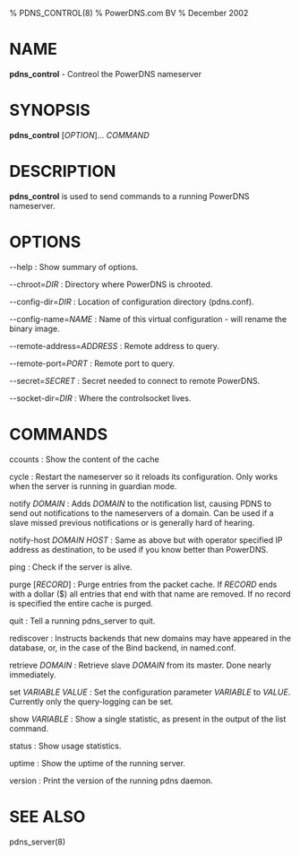 % PDNS_CONTROL(8)
% PowerDNS.com BV
% December 2002

# NAME
**pdns_control** - Contreol the PowerDNS nameserver

# SYNOPSIS
**pdns_control** [*OPTION*]... *COMMAND*

# DESCRIPTION
**pdns_control** is used to send commands to a running PowerDNS nameserver.

# OPTIONS
--help
:    Show summary of options.

--chroot=*DIR*
:    Directory where PowerDNS is chrooted.

--config-dir=*DIR*
:    Location of configuration directory (pdns.conf).

--config-name=*NAME*
:    Name of this virtual configuration - will rename the binary image.

--remote-address=*ADDRESS*
:    Remote address to query.

--remote-port=*PORT*
:    Remote port to query.

--secret=*SECRET*
:    Secret needed to connect to remote PowerDNS.

--socket-dir=*DIR*
:    Where the controlsocket lives.


# COMMANDS
ccounts
:    Show the content of the cache

cycle
:    Restart the nameserver so it reloads its configuration. Only works when the
     server is running in guardian mode.

notify *DOMAIN*
:    Adds *DOMAIN* to the notification list, causing PDNS to send out
     notifications to the nameservers of a domain. Can be used if a slave missed
     previous notifications or is generally hard of hearing.

notify-host *DOMAIN* *HOST*
:    Same as above but with operator specified IP address as destination, to be
     used if you know better than PowerDNS.

ping
:    Check if the server is alive.

purge [*RECORD*]
:    Purge entries from the packet cache. If *RECORD* ends with a dollar ($)
     all entries that end with that name are removed. If no record is specified
     the entire cache is purged.

quit
:    Tell a running pdns_server to quit.

rediscover
:    Instructs backends that new domains may have appeared in the database, or,
     in the case of the Bind backend, in named.conf.

retrieve *DOMAIN*
:    Retrieve slave *DOMAIN* from its master. Done nearly immediately.

set *VARIABLE* *VALUE*
:    Set the configuration parameter *VARIABLE* to *VALUE*. Currently only the
     query-logging can be set.

show *VARIABLE*
:    Show a single statistic, as present in the output of the list command.

status
:    Show usage statistics.

uptime
:    Show the uptime of the running server.

version
:    Print the version of the running pdns daemon.

# SEE ALSO
pdns_server(8)

